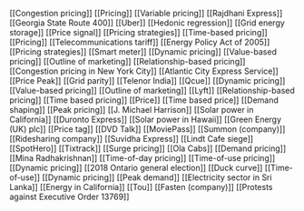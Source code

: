 [[Congestion pricing]]
[[Pricing]]
[[Variable pricing]]
[[Rajdhani Express]]
[[Georgia State Route 400]]
[[Uber]]
[[Hedonic regression]]
[[Grid energy storage]]
[[Price signal]]
[[Pricing strategies]]
[[Time-based pricing]]
[[Pricing]]
[[Telecommunications tariff]]
[[Energy Policy Act of 2005]]
[[Pricing strategies]]
[[Smart meter]]
[[Dynamic pricing]]
[[Value-based pricing]]
[[Outline of marketing]]
[[Relationship-based pricing]]
[[Congestion pricing in New York City]]
[[Atlantic City Express Service]]
[[Price Peak]]
[[Grid parity]]
[[Telenor India]]
[[Qcue]]
[[Dynamic pricing]]
[[Value-based pricing]]
[[Outline of marketing]]
[[Lyft]]
[[Relationship-based pricing]]
[[Time based pricing]]
[[Price]]
[[Time based price]]
[[Demand shaping]]
[[Peak pricing]]
[[J. Michael Harrison]]
[[Solar power in California]]
[[Duronto Express]]
[[Solar power in Hawaii]]
[[Green Energy (UK) plc]]
[[Price tag]]
[[DVD Talk]]
[[MoviePass]]
[[Summon (company)]]
[[Ridesharing company]]
[[Suvidha Express]]
[[Lindt Cafe siege]]
[[SpotHero]]
[[Tixtrack]]
[[Surge pricing]]
[[Ola Cabs]]
[[Demand pricing]]
[[Mina Radhakrishnan]]
[[Time-of-day pricing]]
[[Time-of-use pricing]]
[[Dynamic pricing]]
[[2018 Ontario general election]]
[[Duck curve]]
[[Time-of-use]]
[[Dynamic pricing]]
[[Peak demand]]
[[Electricity sector in Sri Lanka]]
[[Energy in California]]
[[Tou]]
[[Fasten (company)]]
[[Protests against Executive Order 13769]]
